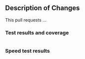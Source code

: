 ## Description of Changes
This pull requests ...

### Test results and coverage

```

```

### Speed test results

```

```
